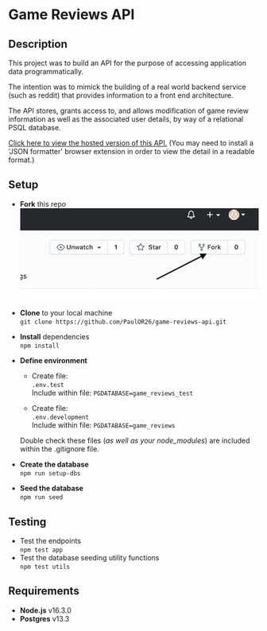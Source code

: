 # Game Reviews API

## Description

This project was to build an API for the purpose of accessing application data programmatically.

The intention was to mimick the building of a real world backend service (such as reddit) that provides information to a front end architecture.

The API stores, grants access to, and allows modification of game review information as well as the associated user details, by way of a relational PSQL database.

[Click here to view the hosted version of this API.](https://game-reviews-project.herokuapp.com/api)
(You may need to install a 'JSON formatter' browser extension in order to view the detail in a readable format.)

## Setup

- **Fork** this repo  
  ![](readme-screenshot-fork.png)

- **Clone** to your local machine  
  `git clone https://github.com/PaulOR26/game-reviews-api.git`

- **Install** dependencies  
  `npm install`

- **Define environment**

  - Create file:  
    `.env.test`  
    Include within file: `PGDATABASE=game_reviews_test`

  - Create file:  
    `.env.development`  
    Include within file: `PGDATABASE=game_reviews`

  Double check these files (_as well as your node_modules_) are included within the .gitignore file.

- **Create the database**  
  `npm run setup-dbs`

- **Seed the database**  
  `npm run seed`

## Testing

- Test the endpoints  
  `npm test app`
- Test the database seeding utility functions  
  `npm test utils`

## Requirements

- **Node.js** v16.3.0
- **Postgres** v13.3
